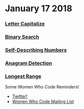 # January 17 2018
### [Letter Capitalize](https://github.com/WomenWhoCodeNYC/Algorithms/blob/master/challenges/letterCapitalize/letterCapitalize.md)
### [Binary Search](https://github.com/WomenWhoCodeNYC/Algorithms/blob/master/challenges/binarySearch/binarySearch.md)
### [Self-Describing Numbers ](https://github.com/WomenWhoCodeNYC/Algorithms/blob/master/challenges/selfDescribingNumbers/selfDescribingNumbers.md)
### [Anagram Detection](https://github.com/WomenWhoCodeNYC/Algorithms/blob/master/challenges/anagramDetection/anagramDetection.md)
### [Longest Range](https://github.com/WomenWhoCodeNYC/Algorithms/blob/master/challenges/longestRange/longestRange.md)


Some Women Who Code Reminders!

* [Twitter!](https://twitter.com/WomenWhoCodeNYC)
* [Women Who Code Mailing List](https://www.womenwhocode.com/)
